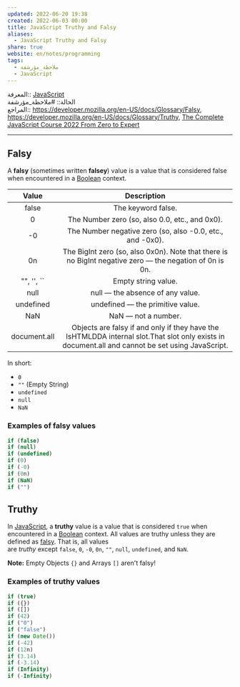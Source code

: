 ```yaml
---  
updated: 2022-06-20 19:38  
created: 2022-06-03 00:00  
title: JavaScript Truthy and Falsy  
aliases:  
  - JavaScript Truthy and Falsy  
share: true  
website: en/notes/programming  
tags:  
  - ملاحظة_مؤرشفة  
  - JavaScript  
---  
```

  
  
  
المعرفة:: [JavaScript](JavaScript)  
الحالة:: #ملاحظة_مؤرشفة  
المراجع:: <https://developer.mozilla.org/en-US/docs/Glossary/Falsy>, <https://developer.mozilla.org/en-US/docs/Glossary/Truthy>, [The Complete JavaScript Course 2022 From Zero to Expert](The%20Complete%20JavaScript%20Course%202022%20From%20Zero%20to%20Expert)  
  
---  
  
## Falsy  
  
A **falsy** (sometimes written **falsey**) value is a value that is considered false when encountered in a [Boolean](https://developer.mozilla.org/en-US/docs/Glossary/Boolean) context.  
  
|  **Value**   |                                                                 **Description**                                                                  |  
| :----------: | :----------------------------------------------------------------------------------------------------------------------------------------------: |  
|    false     |                                                                The keyword false.                                                                |  
|      0       |                                                  The Number zero (so, also 0.0, etc., and 0x0).                                                  |  
|      -0      |                                            The Number negative zero (so, also -0.0, etc., and -0x0).                                             |  
|      0n      |                     The BigInt zero (so, also 0x0n). Note that there is no BigInt negative zero — the negation of 0n is 0n.                      |  
| "", '', \`\` |                                                               Empty string value.                                                                |  
|     null     |                                                         null — the absence of any value.                                                         |  
|  undefined   |                                                         undefined — the primitive value.                                                         |  
|     NaN      |                                                               NaN — not a number.                                                                |  
| document.all | Objects are falsy if and only if they have the IsHTMLDDA internal slot.That slot only exists in document.all and cannot be set using JavaScript. |  
  
In short:  
  
- `0`  
- `""` (Empty String)  
- `undefined`  
- `null`  
- `NaN`  
  
### Examples of falsy values  
  
```js  
if (false)  
if (null)  
if (undefined)  
if (0)  
if (-0)  
if (0n)  
if (NaN)  
if ("")  
```  
  
## Truthy  
  
In [JavaScript](https://developer.mozilla.org/en-US/docs/Glossary/JavaScript), a **truthy** value is a value that is considered `true` when encountered in a [Boolean](https://developer.mozilla.org/en-US/docs/Glossary/Boolean) context. All values are truthy unless they are defined as [falsy](https://developer.mozilla.org/en-US/docs/Glossary/Falsy). That is, all values are *truthy* except `false`, `0`, `-0`, `0n`, `""`, `null`, `undefined`, and `NaN`.  
  
**Note:** Empty Objects `{}` and Arrays `[]` aren't falsy!  
  
### Examples of truthy values  
  
```js  
if (true)  
if ({})  
if ([])  
if (42)  
if ("0")  
if ("false")  
if (new Date())  
if (-42)  
if (12n)  
if (3.14)  
if (-3.14)  
if (Infinity)  
if (-Infinity)  
```  
